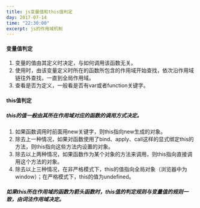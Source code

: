 ```yaml
---
title: js变量值和this值判定
day: 2017-07-14
time: "22:30:00"
excerpt: js的作用域机制
---
```


#### 变量值判定

1. 变量的值由其定义时决定，与如何调用该函数无关。
2. 使用时，由该变量定义时所在的函数所包含的作用域开始查找，依次沿作用域链往外查找，一直到全局作用域。
3. 查看是否为定义，一般看是否有var或者function关键字。



#### this值判定

##### this的值一般由其所在作用域对应的函数的调用方式决定。
1. 如果函数调用时前面用new关键字，则this指向new生成的对象。
2. 除去上一种情况，如果对函数使用了bind、apply、call这样的显式绑定this的方法，则this指向这些方法内设置的对象。
3. 除去以上两种情况，如果函数作为某个对象的方法来调用，则this指向直接调用这个方法的对象。
4. 除去以上三种情况，在非严格模式下，this的值指向全局对象（浏览器中为window）；在严格模式下，this的值为undefined。

##### 如果this所在作用域的函数为箭头函数时，this值的判定规则与变量值的规则一致，由词法作用域决定。